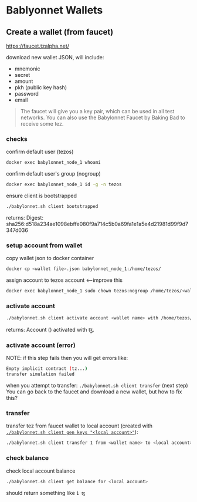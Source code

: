 Bablyonnet Wallets
===

Create a wallet (from faucet)
---

https://faucet.tzalpha.net/

download new wallet JSON, will include:

 - mnemonic
 - secret
 - amount
 - pkh (public key hash)
 - password
 - email

> The faucet will give you a key pair, which can be used in all test networks. You can also use the Babylonnet Faucet by Baking Bad to receive some tez.

### checks

confirm default user (tezos)
```bash
docker exec babylonnet_node_1 whoami                              
```

confirm default user's group (nogroup)
```bash
docker exec babylonnet_node_1 id -g -n tezos
```

ensure client is bootstrapped
```bash
./babylonnet.sh client bootstrapped
```
returns:
Digest: sha256:d518a234ae1098ebffe080f9a714c5b0a69fa1e1a5e4d21981d99f9d7347d036

### setup account from wallet

copy wallet json to docker container
```bash
docker cp <wallet file>.json babylonnet_node_1:/home/tezos/
```

assign account to tezos account <--improve this
```bash
docker exec babylonnet_node_1 sudo chown tezos:nogroup /home/tezos/<wallet file>.json
```

### activate account

```bash
./babylonnet.sh client activate account <wallet name> with /home/tezos/<wallet file>.json
```
returns:
Account <wallet name> (<hash>) activated with ꜩ<amount>.

### activate account (error)

NOTE: if this step fails then you will get errors like:
```bash
Empty implicit contract (tz...)
transfer simulation failed
```
when you attempt to transfer: ``./babylonnet.sh client transfer`` (next step)
You can go back to the faucet and download a new wallet, but how to fix this?

### transfer

transfer tez from faucet wallet to local account (created with [``./babylonnet.sh client gen keys "<local account>"``](./babylonnet-keys.md)):
```bash
./babylonnet.sh client transfer 1 from <wallet name> to <local account> --burn-cap 0.5
```

### check balance

check local account balance
```bash
./babylonnet.sh client get balance for <local account>
```

should return something like ``1 ꜩ``
